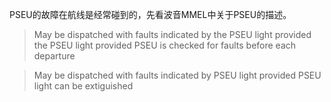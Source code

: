 PSEU的故障在航线是经常碰到的，先看波音MMEL中关于PSEU的描述。

>May be dispatched with faults indicated by the PSEU light provided
>the PSEU light provided PSEU is checked for faults before each
>departure

>May be dispatched with faults indicated by PSEU light provided PSEU
>light can be extiguished

